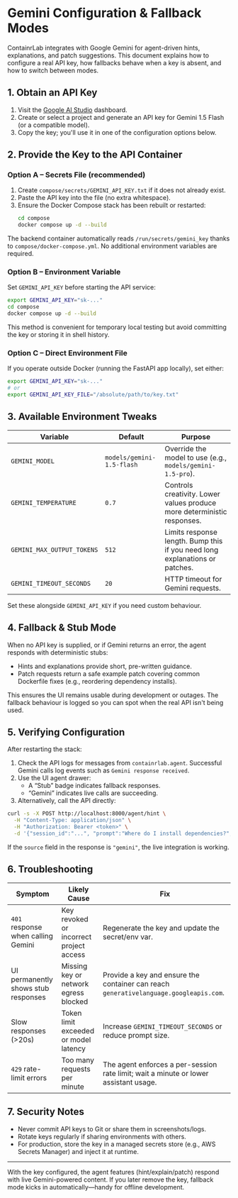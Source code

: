 # Gemini Configuration & Fallback Modes

ContainrLab integrates with Google Gemini for agent-driven hints, explanations, and patch suggestions. This document explains how to configure a real API key, how fallbacks behave when a key is absent, and how to switch between modes.

## 1. Obtain an API Key

1. Visit the [Google AI Studio](https://aistudio.google.com/) dashboard.
2. Create or select a project and generate an API key for Gemini 1.5 Flash (or a compatible model).
3. Copy the key; you'll use it in one of the configuration options below.

## 2. Provide the Key to the API Container

### Option A – Secrets File (recommended)

1. Create `compose/secrets/GEMINI_API_KEY.txt` if it does not already exist.
2. Paste the API key into the file (no extra whitespace).
3. Ensure the Docker Compose stack has been rebuilt or restarted:
   ```bash
   cd compose
   docker compose up -d --build
   ```

The backend container automatically reads `/run/secrets/gemini_key` thanks to `compose/docker-compose.yml`. No additional environment variables are required.

### Option B – Environment Variable

Set `GEMINI_API_KEY` before starting the API service:

```bash
export GEMINI_API_KEY="sk-..."
cd compose
docker compose up -d --build
```

This method is convenient for temporary local testing but avoid committing the key or storing it in shell history.

### Option C – Direct Environment File

If you operate outside Docker (running the FastAPI app locally), set either:

```bash
export GEMINI_API_KEY="sk-..."
# or
export GEMINI_API_KEY_FILE="/absolute/path/to/key.txt"
```

## 3. Available Environment Tweaks

| Variable | Default | Purpose |
| --- | --- | --- |
| `GEMINI_MODEL` | `models/gemini-1.5-flash` | Override the model to use (e.g., `models/gemini-1.5-pro`). |
| `GEMINI_TEMPERATURE` | `0.7` | Controls creativity. Lower values produce more deterministic responses. |
| `GEMINI_MAX_OUTPUT_TOKENS` | `512` | Limits response length. Bump this if you need long explanations or patches. |
| `GEMINI_TIMEOUT_SECONDS` | `20` | HTTP timeout for Gemini requests. |

Set these alongside `GEMINI_API_KEY` if you need custom behaviour.

## 4. Fallback & Stub Mode

When no API key is supplied, or if Gemini returns an error, the agent responds with deterministic stubs:

- Hints and explanations provide short, pre-written guidance.
- Patch requests return a safe example patch covering common Dockerfile fixes (e.g., reordering dependency installs).

This ensures the UI remains usable during development or outages. The fallback behaviour is logged so you can spot when the real API isn't being used.

## 5. Verifying Configuration

After restarting the stack:

1. Check the API logs for messages from `containrlab.agent`. Successful Gemini calls log events such as `Gemini response received`.
2. Use the UI agent drawer:
   - A “Stub” badge indicates fallback responses.
   - “Gemini” indicates live calls are succeeding.
3. Alternatively, call the API directly:

```bash
curl -s -X POST http://localhost:8000/agent/hint \
  -H "Content-Type: application/json" \
  -H "Authorization: Bearer <token>" \
  -d '{"session_id":"...", "prompt":"Where do I install dependencies?", "lab_slug":"lab1"}'
```

If the `source` field in the response is `"gemini"`, the live integration is working.

## 6. Troubleshooting

| Symptom | Likely Cause | Fix |
| --- | --- | --- |
| `401` response when calling Gemini | Key revoked or incorrect project access | Regenerate the key and update the secret/env var. |
| UI permanently shows stub responses | Missing key or network egress blocked | Provide a key and ensure the container can reach `generativelanguage.googleapis.com`. |
| Slow responses (>20s) | Token limit exceeded or model latency | Increase `GEMINI_TIMEOUT_SECONDS` or reduce prompt size. |
| `429` rate-limit errors | Too many requests per minute | The agent enforces a per-session rate limit; wait a minute or lower assistant usage. |

## 7. Security Notes

- Never commit API keys to Git or share them in screenshots/logs.
- Rotate keys regularly if sharing environments with others.
- For production, store the key in a managed secrets store (e.g., AWS Secrets Manager) and inject it at runtime.

---

With the key configured, the agent features (hint/explain/patch) respond with live Gemini-powered content. If you later remove the key, fallback mode kicks in automatically—handy for offline development.

